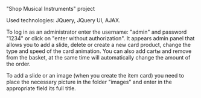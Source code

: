 "Shop Musical Instruments" project

Used technologies: JQuery, JQuery UI, AJAX.

To log in as an administrator enter the username: "admin" and password "1234" or click on "enter without authorization".
It appears admin panel that allows you to add a slide, delete or create a new card product, change the type and speed of the card animation.
You can also add cartы and remove from the basket, at the same time will automatically change the amount of the order.

To add a slide or an image (when you create the item card) you need to place the necessary picture in the folder "images" and enter in the appropriate field its full title.
